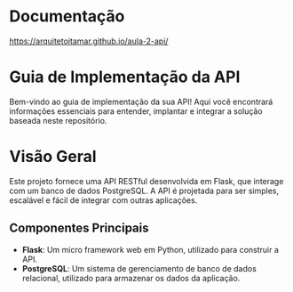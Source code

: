 # Documentação

https://arquitetoitamar.github.io/aula-2-api/
# Guia de Implementação da API  
Bem-vindo ao guia de implementação da sua API! Aqui você encontrará informações essenciais para entender, implantar e integrar a solução baseada neste repositório.
# Visão Geral
Este projeto fornece uma API RESTful desenvolvida em Flask, que interage com um banco de dados PostgreSQL. A API é projetada para ser simples, escalável e fácil de integrar com outras aplicações.
## Componentes Principais
- **Flask**: Um micro framework web em Python, utilizado para construir a API.
- **PostgreSQL**: Um sistema de gerenciamento de banco de dados relacional, utilizado para armazenar os dados da aplicação.
